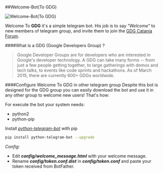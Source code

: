 ##Welcome-Bot(To GDG)

![Welcome-Bot(To GDG)](https://raw.githubusercontent.com/Tkd-Alex/Welcome-To-GDG/master/img/banner.jpg  "Welcome-Bot(To GDG)")

Welcome To **GDG** it's a simple telegram bot. 
His job is to say *"Welcome"* to new members of telegram group, and invite them to join the [GDG Catania Forum](http://www.forum.gdgcatania.org/).



####What is a GDG (Google Developers Group) ?
>Google Developer Groups are for developers who are interested in Google's developer technology. A GDG can take many forms -- from just a few people getting together, to large gatherings with demos and tech talks, to events like code sprints and hackathons. As of March 2015, there are currently 600+ GDGs worldwide.

####Configure Welcome To GDG in other telegram group
Despite this bot is designed for the GDG group you can easily download the bot and use it in any other group to welcome new users! That's how:

For execute the bot your system needs:

- python2
- python-pip

Install [*python-telegram-bot*](https://github.com/python-telegram-bot/python-telegram-bot) with pip 
```sh
pip install python-telegram-bot --upgrade
```

*Config:*
- Edit ***config/welcome_message.html*** with your welcome message.
- Rename ***config/token.conf.dist*** in ***config/token.conf*** and paste your token received from BotFather.








